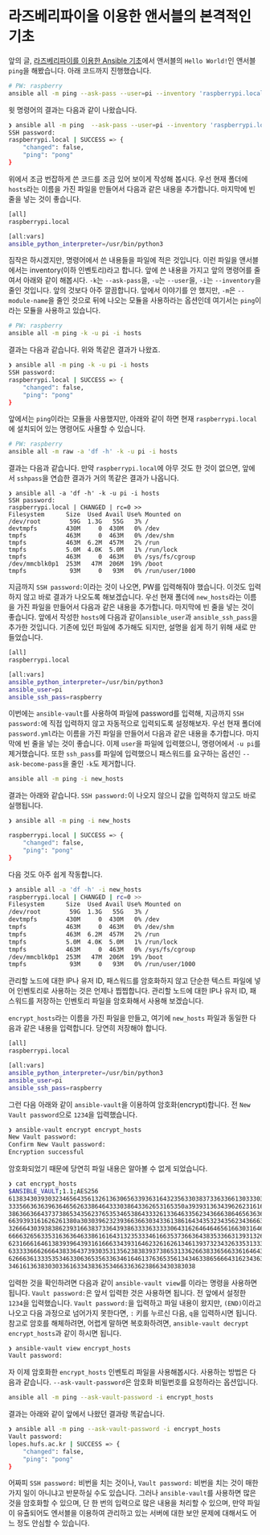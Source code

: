 # 라즈베리파이을 이용한 앤서블의 본격적인 기초

앞의 글, [라즈베리파이를 이용한 Ansible 기초](https://github.com/LOPES-HUFS/Ansible/blob/main/Raspberry_Pi_intro/doc_1.md)에서 앤서블의 `Hello World!`인 앤서블 `ping`을 해봤습니다. 아래 코드까지 진행했습니다.

```bash
# PW: raspberry
ansible all -m ping --ask-pass --user=pi --inventory 'raspberrypi.local,' -e 'ansible_python_interpreter=/usr/bin/python3'
```

윗 명령어의 결과는 다음과 같이 나왔습니다.

```bash
❯ ansible all -m ping  --ask-pass --user=pi --inventory 'raspberrypi.local,' -e 'ansible_python_interpreter=/usr/bin/python3'
SSH password: 
raspberrypi.local | SUCCESS => {
    "changed": false,
    "ping": "pong"
}
```

위에서 조금 번잡하게 쓴 코드를 조금 있어 보이게 작성해 봅시다. 우선 현재 폴더에 `hosts`라는 이름을 가진 파일을 만들어서 다음과 같은 내용을 추가합니다. 마지막에 빈 줄을 넣는 것이 좋습니다.

```bash
[all]
raspberrypi.local

[all:vars]
ansible_python_interpreter=/usr/bin/python3

```

짐작은 하시겠지만, 명령어에서 쓴 내용들을 파일에 적은 것입니다. 이런 파일을 앤서블에서는 inventory(이하 인벤토리)라고 합니다. 앞에 쓴 내용을 가지고 앞의 명령어를 줄여서 아래와 같이 해봅시다. `-k`는 `--ask-pass`을, `-u`는 `--user`을, `-i`는 `--inventory`을 줄인 것입니다. 앞의 것보다 아주 깔끔합니다. 앞에서 이야기를 안 했지만, `-m`은 `--module-name`을 줄인 것으로 뒤에 나오는 모듈을 사용하라는 옵션인데 여기서는 `ping`이라는 모듈을 사용하고 있습니다.

```bash
# PW: raspberry
ansible all -m ping -k -u pi -i hosts
```

결과는 다음과 같습니다. 위와 똑같은 결과가 나왔죠.

```bash
❯ ansible all -m ping -k -u pi -i hosts
SSH password: 
raspberrypi.local | SUCCESS => {
    "changed": false,
    "ping": "pong"
}
```

앞에서는 `ping`이라는 모듈을 사용했지만, 아래와 같이 하면 현재 `raspberrypi.local`에 설치되어 있는 명령어도 사욜할 수 있습니다.

```bash
# PW: raspberry
ansible all -m raw -a 'df -h' -k -u pi -i hosts
```

결과는 다음과 같습니다. 만약 `raspberrypi.local`에 아무 것도 한 것이 없으면, 앞에서 `sshpass`을 연습한 결과가 거의 똑같은 결과가 나옵니다.

```bahs
❯ ansible all -a 'df -h' -k -u pi -i hosts
SSH password: 
raspberrypi.local | CHANGED | rc=0 >>
Filesystem      Size  Used Avail Use% Mounted on
/dev/root        59G  1.3G   55G   3% /
devtmpfs        430M     0  430M   0% /dev
tmpfs           463M     0  463M   0% /dev/shm
tmpfs           463M  6.2M  457M   2% /run
tmpfs           5.0M  4.0K  5.0M   1% /run/lock
tmpfs           463M     0  463M   0% /sys/fs/cgroup
/dev/mmcblk0p1  253M   47M  206M  19% /boot
tmpfs            93M     0   93M   0% /run/user/1000
```

 지금까지 `SSH password:`이라는 것이 나오면, PW를 입력해줘야 했습니다. 이것도 입력하지 않고 바로 결과가 나오도록 해보겠습니다. 우선 현재 폴더에 `new_hosts`라는 이름을 가진 파일을 만들어서 다음과 같은 내용을 추가합니다. 마지막에 빈 줄을 넣는 것이 좋습니다. 앞에서 작성한 `hosts`에 다음과 같이`ansible_user`과 `ansible_ssh_pass`을 추가한 것입니다. 기존에 있던 파일에 추가해도 되지만, 설명을 쉽게 하기 위해 새로 만들었습니다.

```bash
[all]
raspberrypi.local

[all:vars]
ansible_python_interpreter=/usr/bin/python3
ansible_user=pi
ansible_ssh_pass=raspberry

```

이번에는 `ansible-vault`를 사용하여 파일에 password를 입력해, 지금까지 `SSH password:`에 직접 입력하지 않고 자동적으로 입력되도록 설정해보자. 우선 현재 폴더에 `password.yml`라는 이름을 가진 파일을 만들어서 다음과 같은 내용을 추가합니다. 마지막에 빈 줄을 넣는 것이 좋습니다. 이제 `user`을 파일에 입력했으니, 명령어에서 `-u pi`를 제거했습니다. 또한 `ssh_pass`를 파일에 입력했으니 패스워드를 요구하는 옵션인 `--ask-become-pass`을 줄인 `-k`도 제거합니다.

```bash
ansible all -m ping -i new_hosts
```

결과는 아래와 같습니다. `SSH password:`이 나오지 않으니 값을 입력하지 않고도 바로 실행됩니다.

```bash
❯ ansible all -m ping -i new_hosts

raspberrypi.local | SUCCESS => {
    "changed": false,
    "ping": "pong"
}
```

다음 것도 아주 쉽게 작동합니다.

```bash
❯ ansible all -a 'df -h' -i new_hosts  
raspberrypi.local | CHANGED | rc=0 >>
Filesystem      Size  Used Avail Use% Mounted on
/dev/root        59G  1.3G   55G   3% /
devtmpfs        430M     0  430M   0% /dev
tmpfs           463M     0  463M   0% /dev/shm
tmpfs           463M  6.2M  457M   2% /run
tmpfs           5.0M  4.0K  5.0M   1% /run/lock
tmpfs           463M     0  463M   0% /sys/fs/cgroup
/dev/mmcblk0p1  253M   47M  206M  19% /boot
tmpfs            93M     0   93M   0% /run/user/1000
```

관리할 노드에 대한 IP나 유저 ID, 패스워드를 암호화하지 않고 단순한 텍스트 파일에 넣어 인벤토리로 사용하는 것은 언제나 찝찝합니다. 관리할 노드에 대한 IP나 유저 ID, 패스워드를 저장하는 인벤토리 파일을 암호화해서 사용해 보겠습니다.

`encrypt_hosts`라는 이름을 가진 파일을 만들고, 여기에 `new_hosts` 파일과 동일한 다음과 같은 내용을 입력합니다. 당연히 저장해야 합니다.

```bash
[all]
raspberrypi.local

[all:vars]
ansible_python_interpreter=/usr/bin/python3
ansible_user=pi
ansible_ssh_pass=raspberry

```

그런 다음 아래와 같이 `ansible-vault`을 이용하여 암호화(encrypt)합니다. 전 `New Vault password`으로 `1234`을 입력했습니다.

```bash
❯ ansible-vault encrypt encrypt_hosts
New Vault password: 
Confirm New Vault password: 
Encryption successful
```

암호화되었기 때문에 당연히 파일 내용은 알아볼 수 없게 되었습니다.

```bash
❯ cat encrypt_hosts
$ANSIBLE_VAULT;1.1;AES256
61383430393032346564356132613630656339363164323563303837336336613033303262383131
3335663636396364656263386464333038643362653165350a393931363439626231616132386138
38636636643737386534356237653534653864333261336463356234366638646563636661336231
6639393161626261380a303039623239366366303433613861643435323435623436663465626462
32666430393838623931663837336439386333363333306431626464646561663031646565363966
66663265633531636364633861616431323533346166353736636438353366313931326562303761
62316661646138393964393161666334393164623261626134613937323432633531333439336664
63333366626664383364373930353135623838393738653133626638336566336164643665303636
62666361333535346330636535633634616461376365356134346338656664316234363632363033
3461613638303033616334383635346633636238663430383038
```

입력한 것을 확인하려면 다음과 같이 `ansible-vault view`를 이라는 명령을 사용하면 됩니다. `Vault password:`은 앞서 입력한 것은 사용하면 됩니다. 전 앞에서 설정한 `1234`을 입력했습니다. `Vault password:`을 입력하고 파일 내용이 왔지만, `(END)`이라고 나오고 다음 과정으로 넘어가지 못한다면, `:` 키를 누르신 다음, `q`을 입력하시면 됩니다. 참고로 암호를 해체하려면, 어렵게 말하면 복호화하려면, `ansible-vault decrypt encrypt_hosts`과 같이 하시면 됩니다.

```bash
❯ ansible-vault view encrypt_hosts
Vault password: 
```

자 이제 암호화한 `encrypt_hosts` 인벤토리 파일을 사용해봅시다. 사용하는 방법은 다음과 같습니다. `--ask-vault-password`은 암호화 비밀번호를 요청하라는 옵션입니다.

```bash
ansible all -m ping --ask-vault-password -i encrypt_hosts
```

결과는 아래와 같이 앞에서 나왔던 결과랑 똑같습니다.

```bash
❯ ansible all -m ping --ask-vault-password -i encrypt_hosts
Vault password: 
lopes.hufs.ac.kr | SUCCESS => {
    "changed": false,
    "ping": "pong"
}
```

어짜피 `SSH password:` 비번을 치는 것이나, `Vault password:` 비번을 치는 것이 매한가지 일이 아니냐고 반문하실 수도 있습니다. 그러나 `ansible-vault`를 사용하면 많은 것을 암호화할 수 있으며, 단 한 번의 입력으로 많은 내용을 처리할 수 있으며, 만약 파일이 유츌되어도 엔서블을 이용하여 관리하고 있는 서버에 대한 보안 문제에 대해서도 어느 정도 안심할 수 있습니다.

